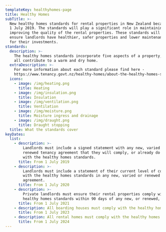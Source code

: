 ```yaml
---
templateKey: healthyhomes-page
title: Healthy Homes
subTitle: >-
  New healthy homes standards for rental properties in New Zealand became law on
  1 July 2019. The standards will play a significant role in maintaining and
  improving the quality of the rental properties. These standards will help
  ensure landlords have healthier, safer properties and lower maintenance costs
  for their investments.
standards:
  description: >-
    The healthy homes standards incorporate five aspects of a property, which
    all contribute to a warm and dry home.
  extraDescription: >-
    For more information about each standard please find here -
    https://www.tenancy.govt.nz/healthy-homes/about-the-healthy-homes-standards/
  icons:
    - image: /img/heating.png
      title: Heating
    - image: /img/insulation.png
      title: Insulation
    - image: /img/ventilation.png
      title: Ventilation
    - image: /img/moisture.png
      title: Moisture ingress and drainage
    - image: /img/draught.png
      title: Draught stopping
  title: What the standards cover
keyDates:
  list:
    - description: >-
        Landlords must include a signed statement with any new, varied or
        renewed tenancy agreement that they will comply, or already do comply,
        with the healthy homes standards.
      title: From 1 July 2019
    - description: >-
        Landlords must include a statement of their current level of compliance
        with the healthy homes standards in any new, varied or renewed tenancy
        agreement.
      title: From 1 July 2020
    - description: >-
        Private landlords must ensure their rental properties comply with the
        healthy homes standards within 90 days of any new, or renewed, tenancy.
      title: From 1 July 2021
    - description: All boarding houses must comply with the healthy homes standards.
      title: From 1 July 2023
    - description: All rental homes must comply with the healthy homes standards.
      title: From 1 July 2024
---
```


